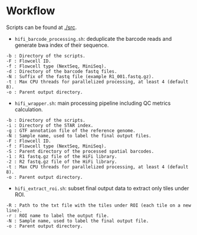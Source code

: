 # Workflow

Scripts can be found at [./src](./src).

- `hifi_barcode_processing.sh`: deduplicate the barcode reads and generate bwa index of their sequence.

```
-b : Directory of the scripts.
-F : Flowcell ID.
-f : Flowcell type (NextSeq, MiniSeq).
-d : Directory of the barcode fastq files.
-N : Suffix of the fastq file (example R1_001.fastq.gz).
-t : Max CPU threads for parallelized processing, at least 4 (default 8).
-o : Parent output directory.
```

- `hifi_wrapper.sh`: main processing pipeline including QC metrics calculation.
```
-b : Directory of the scripts.
-i : Directory of the STAR index.
-g : GTF annotation file of the reference genome.
-N : Sample name, used to label the final output files.
-F : Flowcell ID.
-f : Flowcell type (NextSeq, MiniSeq).
-S : Parent directory of the processed spatial barcodes.
-1 : R1 fastq.gz file of the HiFi library.
-2 : R2 fastq.gz file of the HiFi library.
-t : Max CPU threads for parallelized processing, at least 4 (default 8).
-o : Parent output directory.
```

- `hifi_extract_roi.sh`: subset final output data to extract only tiles under ROI.
```
-R : Path to the txt file with the tiles under ROI (each tile on a new line).
-r : ROI name to label the output file.
-N : Sample name, used to label the final output file.
-o : Parent output directory.
```


